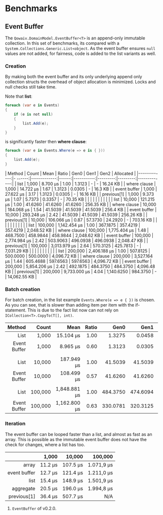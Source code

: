 ﻿# Benchmarks

## Event Buffer
The `Qowaiv.DomainModel.EventBuffer<T>` is an append-only immutable collection.
In this set of benchmarks, its compared with a `System.Collections.Generic.List<object`.
As the event buffer ensures `null` values are not added, for fairness, code is
added to the list variants as well.

### Creation
By making both the event buffer and its only underlying append only collection
structs the overhead of object allocation is minimized. Locks and null checks
still take time.

Note that **list**:
``` C#
foreach (var e in Events)
{
    if (e is not null)
    {
        list.Add(e);
    }
}
```

is significantly faster then **where clause**:
``` C#
foreach (var e in Events.Where(e => e is { }))
{
    list.Add(e);
}
```

|       Method |   Count |         Mean | Ratio |       Gen0 |     Gen1 |     Gen2 |    Allocated |
|-------------:|- ------:|-------------:|------:|-----------:|---------:|---------:|-------------:|
|         list |   1,000 |     8.700 µs |  1.00 |     1.3123 |        - |        - |     16.24 KB |
| where clause |   1,000 |    14.722 µs |  1.67 |     1.3123 |   0.0305 |        - |      16.3 KB |
| event buffer |   1,000 |    27.622 µs |  3.17 |     1.3123 |   0.0305 |        - |     16.16 KB |
|  previous[1] |   1,000 |     9.373 µs |  1.07 |     5.7373 |   0.3357 |        - |     70.35 KB |
|              |         |              |       |            |          |          |              |
|         list |  10,000 |   121.215 µs |  1.00 |    41.6260 |  41.6260 |  41.6260 |    256.35 KB |
| where clause |  10,000 |   184.068 µs |  1.54 |    41.5039 |  41.5039 |  41.5039 |     256.4 KB |
| event buffer |  10,000 |   293.248 µs |  2.42 |    41.5039 |  41.5039 |  41.5039 |    256.26 KB |
|  previous[1] |  10,000 |   106.066 µs |  0.87 |    57.3730 |  24.2920 |        - |    703.16 KB |
|              |         |              |       |            |          |          |              |
|         list | 100,000 | 1,142.454 µs |  1.00 |   367.1875 | 357.4219 | 357.4219 |  2,048.52 KB |
| where clause | 100,000 | 1,775.404 µs |  1.48 |   468.7500 | 458.9844 | 458.9844 |  2,048.62 KB |
| event buffer | 100,000 | 2,774.984 µs |  2.42 |   503.9063 | 496.0938 | 496.0938 |  2,048.47 KB |
|  previous[1] | 100,000 | 3,013.979 µs |  2.64 |   570.3125 | 425.7813 |        - |  7,031.29 KB |
|              |         |              |       |            |          |          |              |
|         list | 200,000 | 2,406.188 µs |  1.00 |   507.8125 | 500.0000 | 500.0000 |  4,096.72 KB |
| where clause | 200,000 | 3,527.164 µs |  1.44 |   605.4688 | 597.6563 | 597.6563 |  4,096.72 KB |
| event buffer | 200,000 | 5,854.206 µs |  2.42 |   492.1875 | 484.3750 | 484.3750 |  4,096.48 KB |
|  previous[1] | 200,000 | 9,733.000 µs |  4.04 | 1,140.6250 | 984.3750 |        - | 14,062.55 KB |

### Batch creation
For batch creation, in the list example `Events.Where(e => e { })` is chosen.
As you can see, that is slower than adding item per item with the if-statement.
This is due to the fact list now can not rely on `ICollection<T>.CopyTo(T[], int)`.

|       Method |   Count |         Mean | Ratio |       Gen0 |     Gen1 |     Gen2 |    Allocated |
|-------------:|--------:|-------------:|------:|-----------:|---------:|---------:|-------------:|
|         List |   1,000 |    15.104 µs |  1.00 |     1.3275 |   0.0458 |        - |     16.30 KB |
| Event Buffer |   1,000 |     8.965 µs |  0.60 |     1.3123 |   0.0305 |        - |     16.16 KB |
|              |         |              |       |            |          |          |              |
|         List |  10,000 |   187.949 µs |  1.00 |    41.5039 |  41.5039 |  41.5039 |    256.40 KB |
| Event Buffer |  10,000 |   108.499 µs |  0.57 |    41.6260 |  41.6260 |  41.6260 |    256.26 KB |
|              |         |              |       |            |          |          |              |
|         List | 100,000 | 1,848.881 µs |  1.00 |   484.3750 | 474.6094 | 474.6094 |  2,048.60 KB |
| Event Buffer | 100,000 | 1,162.800 µs |  0.63 |   330.0781 | 320.3125 | 320.3125 |  2,048.44 KB |

### Iteration
The event buffer can be looped faster than a list, and almost as fast as an
array. This is possible as the immutable event buffer does not have the check
for changes, where a list has too.

|              |   1,000 |   10,000 |    100,000 |
|-------------:|--------:|---------:|-----------:|
|        array | 11.2 µs | 107.5 µs | 1.071,9 µs |
| event buffer | 12.7 µs | 121.4 µs | 1.211,0 µs |
|         list | 15.4 µs | 148.9 µs | 1.501,9 µs |
|    aggregate | 20.5 µs | 196.0 µs | 1.994,8 µs |
|  previous[1] | 36.4 µs | 507.7 µs |     N/A    |

1. `EventBuffer` of v0.2.0.
